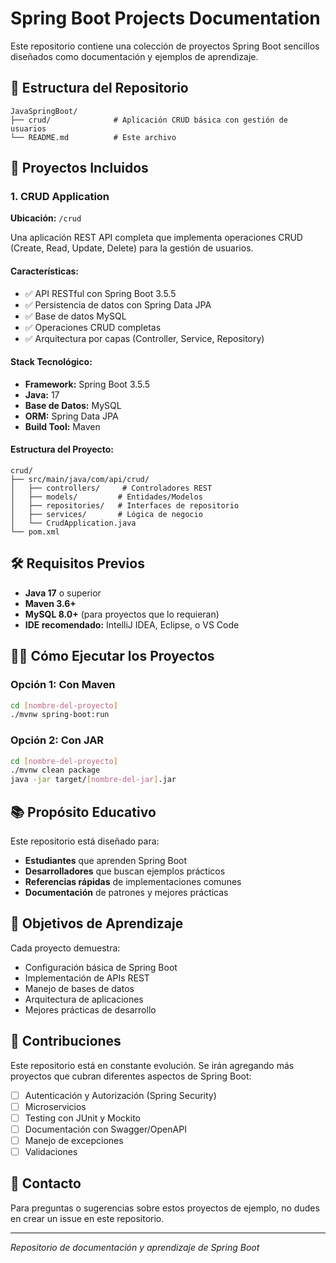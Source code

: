 # Spring Boot Projects Documentation

Este repositorio contiene una colección de proyectos Spring Boot sencillos diseñados como documentación y ejemplos de aprendizaje.

## 📁 Estructura del Repositorio

```
JavaSpringBoot/
├── crud/              # Aplicación CRUD básica con gestión de usuarios
└── README.md          # Este archivo
```

## 🚀 Proyectos Incluidos

### 1. CRUD Application
**Ubicación:** `/crud`

Una aplicación REST API completa que implementa operaciones CRUD (Create, Read, Update, Delete) para la gestión de usuarios.

#### Características:
- ✅ API RESTful con Spring Boot 3.5.5
- ✅ Persistencia de datos con Spring Data JPA
- ✅ Base de datos MySQL
- ✅ Operaciones CRUD completas
- ✅ Arquitectura por capas (Controller, Service, Repository)

#### Stack Tecnológico:
- **Framework:** Spring Boot 3.5.5
- **Java:** 17
- **Base de Datos:** MySQL
- **ORM:** Spring Data JPA
- **Build Tool:** Maven

#### Estructura del Proyecto:
```
crud/
├── src/main/java/com/api/crud/
│   ├── controllers/     # Controladores REST
│   ├── models/         # Entidades/Modelos
│   ├── repositories/   # Interfaces de repositorio
│   ├── services/       # Lógica de negocio
│   └── CrudApplication.java
└── pom.xml
```

## 🛠️ Requisitos Previos

- **Java 17** o superior
- **Maven 3.6+**
- **MySQL 8.0+** (para proyectos que lo requieran)
- **IDE recomendado:** IntelliJ IDEA, Eclipse, o VS Code

## 🏃‍♂️ Cómo Ejecutar los Proyectos

### Opción 1: Con Maven
```bash
cd [nombre-del-proyecto]
./mvnw spring-boot:run
```

### Opción 2: Con JAR
```bash
cd [nombre-del-proyecto]
./mvnw clean package
java -jar target/[nombre-del-jar].jar
```

## 📚 Propósito Educativo

Este repositorio está diseñado para:

- **Estudiantes** que aprenden Spring Boot
- **Desarrolladores** que buscan ejemplos prácticos
- **Referencias rápidas** de implementaciones comunes
- **Documentación** de patrones y mejores prácticas

## 🎯 Objetivos de Aprendizaje

Cada proyecto demuestra:
- Configuración básica de Spring Boot
- Implementación de APIs REST
- Manejo de bases de datos
- Arquitectura de aplicaciones
- Mejores prácticas de desarrollo

## 📝 Contribuciones

Este repositorio está en constante evolución. Se irán agregando más proyectos que cubran diferentes aspectos de Spring Boot:

- [ ] Autenticación y Autorización (Spring Security)
- [ ] Microservicios
- [ ] Testing con JUnit y Mockito
- [ ] Documentación con Swagger/OpenAPI
- [ ] Manejo de excepciones
- [ ] Validaciones

## 📧 Contacto

Para preguntas o sugerencias sobre estos proyectos de ejemplo, no dudes en crear un issue en este repositorio.

---
*Repositorio de documentación y aprendizaje de Spring Boot*